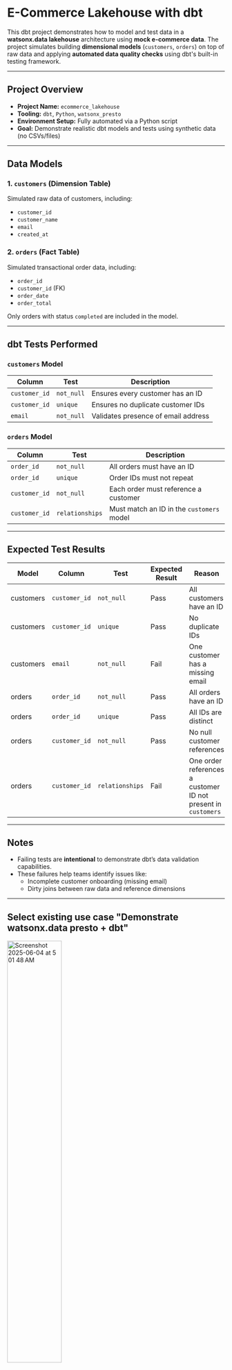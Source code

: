 # E-Commerce Lakehouse with dbt

This dbt project demonstrates how to model and test data in a **watsonx.data lakehouse** architecture using **mock e-commerce data**. The project simulates building **dimensional models** (`customers`, `orders`) on top of raw data and applying **automated data quality checks** using dbt's built-in testing framework.

---

## Project Overview

- **Project Name:** `ecommerce_lakehouse`
- **Tooling:** `dbt`, `Python`, `watsonx_presto`
- **Environment Setup:** Fully automated via a Python script
- **Goal:** Demonstrate realistic dbt models and tests using synthetic data (no CSVs/files)

---

## Data Models

### 1. `customers` (Dimension Table)

Simulated raw data of customers, including:
- `customer_id`
- `customer_name`
- `email`
- `created_at`

### 2. `orders` (Fact Table)

Simulated transactional order data, including:
- `order_id`
- `customer_id` (FK)
- `order_date`
- `order_total`

Only orders with status `completed` are included in the model.

---

## dbt Tests Performed

### `customers` Model

| Column        | Test       | Description                          |
|---------------|------------|--------------------------------------|
| `customer_id` | `not_null` | Ensures every customer has an ID     |
| `customer_id` | `unique`   | Ensures no duplicate customer IDs    |
| `email`       | `not_null` | Validates presence of email address  |

### `orders` Model

| Column        | Test             | Description                                      |
|---------------|------------------|--------------------------------------------------|
| `order_id`    | `not_null`       | All orders must have an ID                      |
| `order_id`    | `unique`         | Order IDs must not repeat                       |
| `customer_id` | `not_null`       | Each order must reference a customer            |
| `customer_id` | `relationships`  | Must match an ID in the `customers` model       |

---

## Expected Test Results

| Model     | Column        | Test             | Expected Result | Reason |
|-----------|---------------|------------------|-----------------|--------|
| customers | `customer_id` | `not_null`       |   Pass          | All customers have an ID |
| customers | `customer_id` | `unique`         |   Pass          | No duplicate IDs |
| customers | `email`       | `not_null`       |   Fail          | One customer has a missing email |
| orders    | `order_id`    | `not_null`       |   Pass          | All orders have an ID |
| orders    | `order_id`    | `unique`         |   Pass          | All IDs are distinct |
| orders    | `customer_id` | `not_null`       |   Pass          | No null customer references |
| orders    | `customer_id` | `relationships`  |   Fail          | One order references a customer ID not present in `customers` |

---

## Notes

- Failing tests are **intentional** to demonstrate dbt’s data validation capabilities.
- These failures help teams identify issues like:
  - Incomplete customer onboarding (missing email)
  - Dirty joins between raw data and reference dimensions

---

## Select existing use case "Demonstrate watsonx.data presto + dbt"
<img width="50%" height="50%" alt="Screenshot 2025-06-04 at 5 01 48 AM" src="https://github.com/user-attachments/assets/df065007-29bf-4126-be48-9c9e96549f39" />

## Review steps in the use case
<img width="50%" height="50%" alt="Screenshot 2025-06-04 at 5 01 30 AM" src="https://github.com/user-attachments/assets/b93dbab1-85ae-4c2d-8e99-cdb4eeb7071f" />

## Provide required input parameters, we use port 8077 for dbt docs
There are 2 steps/tasks in this use case, the table below provides the list of parameters and an example of valid input values.

### Step 1: watsonx.data: Configure dbt profile for prestodb
| Input param name | Description             | Valid values       | Example values     |
|------------------|-------------------------|--------------------|--------------------|
| TARGET           | Is it for saas/software | saas/software      | saas               |
| USER             | User name               | ibmlhapikey        | ibmlhapikey        |
| PASSWORD         | Password/API KEY        | ********           | ********           |
| HOST             | Host URL                | abc.lakehouse.appdomain.com                  | -                  |
| CATALOG          | Catalog name            | <any catalog name>                  | iceberg_data                  |
| SCHEMA           | Schema name             | <any schema name>                  | demo                  |
| PORT             | wxd presto port         | <prestodb port>                  | 31062                  |
| THREADS          | Number of threads       | 4                 | 4                  |
| SSL_VERIFY       | Verify SSL              | true/false                  | true                  |



### Step 2: watsonx.data: Generate dbt docs
| Input param name     | Description        | Valid valuts             | Example values
|DBT_DOCS_PORT           |Port to serve the docs on    |8077       |8077|
|DBT_PROJECTS_ROOT           |Root folder for dbt docs     |/app        |/app|
|DBT_PROJECT_NAME           |dbt project name     |ecommerce_lakehouse       |ecommerce_lakehouse|

<img width="50%" height="50%" alt="Screenshot 2025-06-04 at 5 02 37 AM" src="https://github.com/user-attachments/assets/608ae187-2422-41da-a011-bc88366ce06c" />

## Dbt model (applied to watsonx.data) showing model/tables/columns
<img width="50%" height="50%" alt="Screenshot 2025-06-04 at 5 03 03 AM" src="https://github.com/user-attachments/assets/268a614a-cda7-4f5f-8c03-deda0eeb0194" />

## Dbt model (applied to watsonx.data) showing tests applied to the model
<img width="50%" height="50%" alt="Screenshot 2025-06-04 at 5 03 16 AM" src="https://github.com/user-attachments/assets/b0f92ade-f57f-488e-9760-2d75ac76d6a2" />

## Dbt model (applied to watsonx.data) showing the actual SQL generated from the model for watsonx.data presto
<img width="50%" height="50%" alt="Screenshot 2025-06-04 at 5 03 26 AM" src="https://github.com/user-attachments/assets/55f6ccfc-08fb-46b8-a573-b795d9d275a3" />
